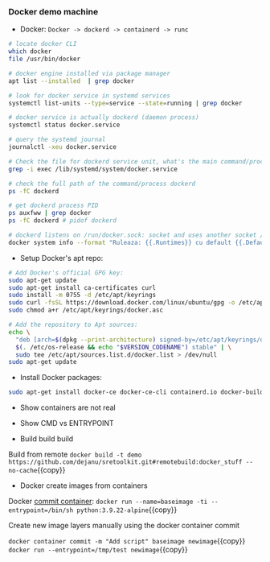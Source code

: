 
<br>

### Docker demo machine


* Docker: `Docker -> dockerd -> containerd -> runc`

```bash
# locate docker CLI
which docker
file /usr/bin/docker

# docker engine installed via package manager
apt list --installed  | grep docker

# look for docker service in systemd services 
systemctl list-units --type=service --state=running | grep docker

# docker service is actually dockerd (daemon process)
systemctl status docker.service

# query the systemd journal
journalctl -xeu docker.service

# Check the file for dockerd service unit, what's the main command/process that systemd will manage as a service
grep -i exec /lib/systemd/system/docker.service 

# check the full path of the command/process dockerd
ps -fC dockerd

# get dockerd process PID
ps auxfww | grep docker 
ps -fC dockerd # pidof dockerd

# dockerd listens on /run/docker.sock: socket and uses another socket /run/containerd/containerd.sock to talk with containerd
docker system info --format "Ruleaza: {{.Runtimes}} cu default {{.DefaultRuntime}}
```

* Setup Docker's apt repo:

```bash
# Add Docker's official GPG key:
sudo apt-get update
sudo apt-get install ca-certificates curl
sudo install -m 0755 -d /etc/apt/keyrings
sudo curl -fsSL https://download.docker.com/linux/ubuntu/gpg -o /etc/apt/keyrings/docker.asc
sudo chmod a+r /etc/apt/keyrings/docker.asc

# Add the repository to Apt sources:
echo \
  "deb [arch=$(dpkg --print-architecture) signed-by=/etc/apt/keyrings/docker.asc] https://download.docker.com/linux/ubuntu \
  $(. /etc/os-release && echo "$VERSION_CODENAME") stable" | \
  sudo tee /etc/apt/sources.list.d/docker.list > /dev/null
sudo apt-get update
```

* Install Docker packages:
```bash
sudo apt-get install docker-ce docker-ce-cli containerd.io docker-buildx-plugin docker-compose-plugin
```

* Show containers are not real

* Show CMD vs ENTRYPOINT

* Build build build

Build from remote `docker build -t demo https://github.com/dejanu/sretoolkit.git#remotebuild:docker_stuff --no-cache`{{copy}}

* Docker create images from containers

Docker [commit container](https://docs.docker.com/reference/cli/docker/container/commit/): `docker run --name=baseimage -ti --entrypoint=/bin/sh python:3.9.22-alpine`{{copy}}

Create new image layers manually using the docker container commit

`docker container commit -m "Add script" baseimage newimage`{{copy}}
`docker run --entrypoint=/tmp/test newimage`{{copy}}

